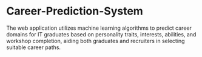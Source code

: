 # Career-Prediction-System
The web application utilizes machine learning algorithms to predict career domains for 
IT graduates based on personality traits, interests, abilities, and workshop completion, aiding both 
graduates and recruiters in selecting suitable career paths.
